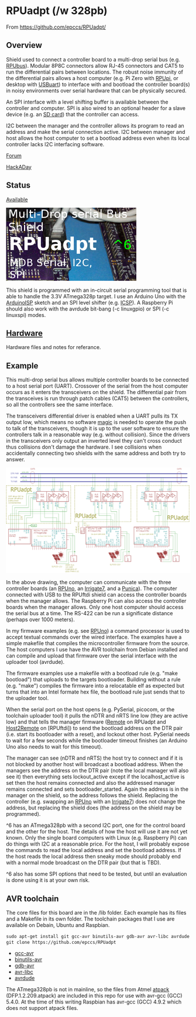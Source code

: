 # RPUadpt (/w 328pb)

From <https://github.com/epccs/RPUadpt/>

## Overview

Shield used to connect a controller board to a multi-drop serial bus (e.g. [RPUbus]). Modular 8P8C connectors allow RJ-45 connectors and CAT5 to run the differential pairs between locations. The robust noise immunity of the differential pairs allows a host computer (e.g. Pi Zero with [RPUpi], or desktop with [USBuart]) to interface with and bootload the controller board(s) in noisy environments over serial hardware that can be physically secured.

[RPUbus]: https://rpubus.org/
[USBuart]: https://github.com/epccs/Driver/tree/master/USBuart
[RPUpi]: https://github.com/epccs/RPUpi

An SPI interface with a level shifting buffer is available between the controller and computer. SPI is also wired to an optional header for a slave device (e.g. an [SD card]) that the controller can access. 

[SD card]: https://www.adafruit.com/product/254

I2C between the manager and the controller allows its program to read an address and make the serial connection active. I2C between manager and host allows the host computer to set a bootload address even when its local controller lacks I2C interfacing software. 

[RPUno]: https://github.com/epccs/RPUno
[Irrigate7]: https://github.com/epccs/Irrigate7
[Punica]: https://github.com/epccs/Punica

[Forum](https://rpubus.org/bb/viewforum.php?f=7)

[HackADay](https://hackaday.io/project/17719-rpuadpt)

## Status

[Available](https://rpubus.org/Order_Form.html)

![Status](./Hardware/status_icon.png "Status")

This shield is programmed with an in-circuit serial programming tool that is able to handle the 3.3V ATmega328p target. I use an Arduino Uno with the [ArduinoISP] sketch and an SPI level shifter (e.g. [ICSP]). A Raspberry Pi should also work with the avrdude bit-bang (-c linuxgpio) or SPI (-c linuxspi) modes.

[ICSP]: https://github.com/epccs/Driver/tree/master/ICSP

[ArduinoISP]: https://github.com/arduino/Arduino/blob/master/build/shared/examples/11.ArduinoISP/ArduinoISP/ArduinoISP.ino

## [Hardware](./Hardware)

Hardware files and notes for referance.


## Example

This multi-drop serial bus allows multiple controller boards to be connected to a host serial port (UART). Crossover of the serial from the host computer occurs as it enters the transceivers on the shield. The differential pair from the transceives is run through patch cables (CAT5) between the controllers, so all the controllers see the same interface. 

The transceivers differential driver is enabled when a UART pulls its TX output low, which means no software [magic] is needed to operate the push to talk of the transceivers, though it is up to the user software to ensure the controllers talk in a reasonable way (e.g. without collision). Since the drivers in the transceivers only output an inverted level they can't cross conduct thus collisions don't damage the hardware. I see collisions when accidentally connecting two shields with the same address and both try to answer.

[magic]: https://github.com/pyserial/pyserial/blob/master/serial/rs485.py

![MultiDrop](./Hardware/Documents/MultiDrop.png "MultiDrop")

In the above drawing, the computer can communicate with the three controller boards (an [RPUno], an [Irrigate7], and a [Punica]). The computer connected with USB to the RPUftdi shield can access the controller boards when the manager allows. The Raspberry Pi can also access the controller boards when the manager allows. Only one host computer should access the serial bus at a time. The RS-422 can be run a significate distance (perhaps over 1000 meters). 

In my firmware examples (e.g. see [RPUno]) a command processor is used to accept textual commands over the wired interface. The examples have a simple makefile that compiles the microcontroller firmware from the source. The host computers I use have the AVR toolchain from Debian installed and can compile and upload that firmware over the serial interface with the uploader tool (avrdude). 

The firmware examples use a makefile with a bootload rule (e.g. "make bootload") that uploads to the targets bootloader. Building without a rule (e.g. "make") compiles the firmware into a relocatable elf as expected but turns that into an Intel formate hex file, the bootload rule just sends that to the uploader tool. 

When the serial port on the host opens (e.g. PySerial, picocom, or the toolchain uploader tool) it pulls the nDTR and nRTS line low (they are active low) and that tells the manager firmware ([Remote] on RPUadpt and [Host2Remote] on [RPUftdi]) to send the bootload address on the DTR pair (i.e. start its bootloader with a reset), and lockout other host. PySerial needs to wait for a few seconds while the bootloader timeout finishes (an Arduino Uno also needs to wait for this timeout).

[Remote]: https://github.com/epccs/RPUadpt/tree/master/Remote
[Host2Remote]: https://github.com/epccs/RPUftdi/tree/master/Host2Remote

The manager can see (nDTR and nRTS) the host try to connect and if it is not blocked by another host will broadcast a bootload address. When the managers see the address on the DTR pair (note the local manager will also see it) then everything sets lockout_active except if the localhost_active is set then the host remains connected and also the addressed manager remains connected and sets bootloader_started. Again the address is in the manager on the shield, so the address follows the shield. Replacing the controller (e.g. swapping an [RPUno] with an [Irrigate7]) does not change the address, but replacing the shield does (the address on the shield may be programmed).

^6 has an ATmega328pb with a second I2C port, one for the control board and the other for the host. The details of how the host will use it are not yet known. Only the single board computers with Linux (e.g. Raspberry Pi) can do things with I2C at a reasonable price. For the host, I will probably expose the commands to read the local address and set the bootload address. If the host reads the local address then sneaky mode should probably end with a normal mode broadcast on the DTR pair (but that is TBD). 

^6 also has some SPI options that need to be tested, but until an evaluation is done using it is at your own risk.


## AVR toolchain

The core files for this board are in the /lib folder. Each example has its files and a Makefile in its own folder. The toolchain packages that I use are available on Debain, Ubuntu and Raspbian. 

```
sudo apt-get install git gcc-avr binutils-avr gdb-avr avr-libc avrdude
git clone https://github.com/epccs/RPUadpt
```

* [gcc-avr](https://packages.ubuntu.com/search?keywords=gcc-avr)
* [binutils-avr](https://packages.ubuntu.com/search?keywords=binutils-avr)
* [gdb-avr](https://packages.ubuntu.com/search?keywords=gdb-avr)
* [avr-libc](https://packages.ubuntu.com/search?keywords=avr-libc)
* [avrdude](https://packages.ubuntu.com/search?keywords=avrdude)

The ATmega328pb is not in mainline, so the files from Atmel [atpack] (DFP.1.2.209.atpack) are included in this repo for use with avr-gcc (GCC) 5.4.0. At the time of this writing Raspbian has avr-gcc (GCC) 4.9.2 which does not support atpack files.

[atpack]: http://packs.download.atmel.com/

